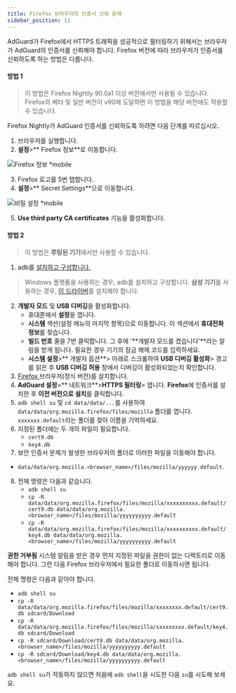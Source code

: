 ```yaml
---
title: Firefox 브라우저의 인증서 신뢰 문제
sidebar_position: 11
---
```


AdGuard가 Firefox에서 HTTPS 트래픽을 성공적으로 필터링하기 위해서는 브라우저가 AdGuard의 인증서를 신뢰해야 합니다. Firefox 버전에 따라 브라우저가 인증서를 신뢰하도록 하는 방법은 다릅니다.

#### 방법 1

> 이 방법은 Firefox Nightly 90.0a1 이상 버전에서만 사용될 수 있습니다. Firefox의 베타 및 일반 버전이 v90에 도달하면 이 방법을 해당 버전에도 적용할 수 있습니다.

Firefox Nightly가 AdGuard 인증서를 신뢰하도록 하려면 다음 단계를 따르십시오.

1. 브라우저를 실행합니다.
2. **설정**>** Firefox 정보**로 이동합니다.

![Firefox 정보 *mobile](https://cdn.adtidy.org/content/kb/ad_blocker/android/solving_problems/firefox-certificates/ff_nightly_about_en.jpeg)

3. Firefox 로고를 5번 탭합니다.
4. **설정**>** Secret Settings**으로 이동합니다.

![비밀 설정 *mobile](https://cdn.adtidy.org/content/kb/ad_blocker/android/solving_problems/firefox-certificates/ff_nightly_secret.jpeg)

5. **Use third party CA certificates** 기능을 활성화합니다.

#### 방법 2

> 이 방법은 **루팅된 기기**에서만 사용할 수 있습니다.

1. adb를 [설치하고 구성합니다.](https://www.xda-developers.com/install-adb-windows-macos-linux/)
> Windows 플랫폼을 사용하는 경우, adb를 설치하고 구성합니다. **삼성 기기**를 사용하는 경우, [이 드라이버](https://developer.samsung.com/mobile/android-usb-driver.html)를 설치해야 합니다.
2. **개발자 모드** 및 **USB 디버깅**을 활성화합니다.
    - 휴대폰에서 **설정**을 엽니다.
    - **시스템** 섹션(설정 메뉴의 마지막 항목)으로 이동합니다. 이 섹션에서 **휴대전화 정보**를 찾습니다.
    - **빌드 번호** 줄을 7번 클릭합니다. 그 후에 '**개발자 모드를 켰습니다'**라는 알림을 받게 됩니다. 필요한 경우 기기의 잠금 해제 코드를 입력하세요.
    - **시스템 설정**>** 개발자 옵션**> 아래로 스크롤하여 **USB 디버깅 활성화**> 경고를 읽은 후 **USB 디버깅 허용** 창에서 디버깅이 활성화되었는지 확인합니다.
3. [Firefox ](https://www.mozilla.org/en-US/firefox/releases/)브라우저(정식 버전)를 설치합니다.
4. **AdGuard 설정**>** 네트워크**>**HTTPS 필터링**> 엽니다. **Firefox**에 인증서를 설치한 후 **이전 버전으로 설치**를 클릭합니다.
5. `adb shell su` 및 `cd data/data/...`를 사용하여 `data/data/org.mozilla.firefox/files/mozilla` 폴더를 엽니다. `xxxxxxx.default`라는 폴더를 찾아 이름을 기억하세요.
6. 지정된 폴더에는 두 개의 파일이 필요합니다.
    - `cert9.db`
    - `key4.db`
7. 보안 인증서 문제가 발생한 브라우저의 폴더로 이러한 파일을 이동해야 합니다.
- `data/data/org.mozilla.<browser_name>/files/mozilla/yyyyyy.default`.
8. 전체 명령은 다음과 같습니다.
    - `adb shell su`
    - `cp -R data/data/org.mozilla.firefox/files/mozilla/xxxxxxxxxx.default/cert9.db data/data/org.mozilla.<browser_name>/files/mozilla/yyyyyyyyyy.default`
    - `cp -R data/data/org.mozilla.firefox/files/mozilla/xxxxxxxxxx.default/key4.db data/data/org.mozilla.<browser_name>/files/mozilla/yyyyyyyyyy.default`

**권한 거부됨** 시스템 알림을 받은 경우 먼저 지정된 파일을 권한이 없는 디렉토리로 이동해야 합니다. 그런 다음 Firefox 브라우저에서 필요한 폴더로 이동하시면 됩니다.

전체 명령은 다음과 같아야 합니다.
- `adb shell su`
- `cp -R data/data/org.mozilla.firefox/files/mozilla/xxxxxxxx.default/cert9.db sdcard/Download`
- `cp -R data/data/org.mozilla.firefox/files/mozilla/xxxxxxxxx.default/key4.db sdcard/Download`
- `cp -R sdcard/Download/cert9.db data/data/org.mozilla.<browser_name>/files/mozilla/yyyyyyyyyy.default`
- `cp -R sdcard/Download/key4.db data/data/org.mozilla.<browser_name>/files/mozilla/yyyyyyyyyy.default`

`adb shell su`가 작동하지 않으면 처음에 `adb shell`을 시도한 다음 `su`를 시도해 보세요.